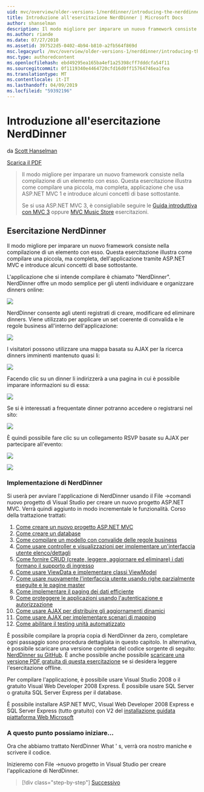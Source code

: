 ```yaml
---
uid: mvc/overview/older-versions-1/nerddinner/introducing-the-nerddinner-tutorial
title: Introduzione all'esercitazione NerdDinner | Microsoft Docs
author: shanselman
description: Il modo migliore per imparare un nuovo framework consiste nella compilazione di un elemento con esso. Questa esercitazione illustra in dettaglio come compilare un'applicazione di piccole dimensioni, ma completa, tramite ASP. ne...
ms.author: riande
ms.date: 07/27/2010
ms.assetid: 397522d5-0402-4b94-b810-a2fb564f869d
msc.legacyurl: /mvc/overview/older-versions-1/nerddinner/introducing-the-nerddinner-tutorial
msc.type: authoredcontent
ms.openlocfilehash: ebd49295ea165ba4ef1a25398cff7dddcfa54f11
ms.sourcegitcommit: 0f1119340e4464720cfd16d0ff15764746ea1fea
ms.translationtype: MT
ms.contentlocale: it-IT
ms.lasthandoff: 04/09/2019
ms.locfileid: "59392196"
---
```

# <a name="introducing-the-nerddinner-tutorial"></a>Introduzione all'esercitazione NerdDinner

da [Scott Hanselman](https://github.com/shanselman)

[Scarica il PDF](http://aspnetmvcbook.s3.amazonaws.com/aspnetmvc-nerdinner_v1.pdf)

> Il modo migliore per imparare un nuovo framework consiste nella compilazione di un elemento con esso. Questa esercitazione illustra come compilare una piccola, ma completa, applicazione che usa ASP.NET MVC 1 e introduce alcuni concetti di base sottostante.
> 
> Se si usa ASP.NET MVC 3, è consigliabile seguire le [Guida introduttiva con MVC 3](../../older-versions/getting-started-with-aspnet-mvc3/cs/intro-to-aspnet-mvc-3.md) oppure [MVC Music Store](../../older-versions/mvc-music-store/mvc-music-store-part-1.md) esercitazioni.


## <a name="nerddinner-tutorial"></a>Esercitazione NerdDinner

Il modo migliore per imparare un nuovo framework consiste nella compilazione di un elemento con esso. Questa esercitazione illustra come compilare una piccola, ma completa, dell'applicazione tramite ASP.NET MVC e introduce alcuni concetti di base sottostante.

L'applicazione che si intende compilare è chiamato "NerdDinner". NerdDinner offre un modo semplice per gli utenti individuare e organizzare dinners online:

![](introducing-the-nerddinner-tutorial/_static/image1.png)

NerdDinner consente agli utenti registrati di creare, modificare ed eliminare dinners. Viene utilizzato per applicare un set coerente di convalida e le regole business all'interno dell'applicazione:

![](introducing-the-nerddinner-tutorial/_static/image2.png)

I visitatori possono utilizzare una mappa basata su AJAX per la ricerca dinners imminenti mantenuto quasi li:

![](introducing-the-nerddinner-tutorial/_static/image3.png)

Facendo clic su un dinner li indirizzerà a una pagina in cui è possibile imparare informazioni su di essa:

![](introducing-the-nerddinner-tutorial/_static/image4.png)

Se si è interessati a frequentate dinner potranno accedere o registrarsi nel sito:

![](introducing-the-nerddinner-tutorial/_static/image5.png)

È quindi possibile fare clic su un collegamento RSVP basate su AJAX per partecipare all'evento:

![](introducing-the-nerddinner-tutorial/_static/image6.png)

![](introducing-the-nerddinner-tutorial/_static/image7.png)

### <a name="implementing-nerddinner"></a>Implementazione di NerdDinner

Si userà per avviare l'applicazione di NerdDinner usando il File -&gt;comandi nuovo progetto di Visual Studio per creare un nuovo progetto ASP.NET MVC. Verrà quindi aggiunto in modo incrementale le funzionalità. Corso della trattazione trattati:

1. [Come creare un nuovo progetto ASP.NET MVC](create-a-new-aspnet-mvc-project.md)
2. [Come creare un database](create-a-database.md)
3. [Come compilare un modello con convalide delle regole business](build-a-model-with-business-rule-validations.md)
4. [Come usare controller e visualizzazioni per implementare un'interfaccia utente elenco/dettagli](use-controllers-and-views-to-implement-a-listingdetails-ui.md)
5. [Come fornire CRUD (create, leggere, aggiornare ed eliminare) i dati formano il supporto di ingresso](provide-crud-create-read-update-delete-data-form-entry-support.md)
6. [Come usare ViewData e implementare classi ViewModel](use-viewdata-and-implement-viewmodel-classes.md)
7. [Come usare nuovamente l'interfaccia utente usando righe parzialmente eseguite e le pagine master](re-use-ui-using-master-pages-and-partials.md)
8. [Come implementare il paging dei dati efficiente](implement-efficient-data-paging.md)
9. [Come proteggere le applicazioni usando l'autenticazione e autorizzazione](secure-applications-using-authentication-and-authorization.md)
10. [Come usare AJAX per distribuire gli aggiornamenti dinamici](use-ajax-to-deliver-dynamic-updates.md)
11. [Come usare AJAX per implementare scenari di mapping](use-ajax-to-implement-mapping-scenarios.md)
12. [Come abilitare il testing unità automatizzato](enable-automated-unit-testing.md)

È possibile compilare la propria copia di NerdDinner da zero, completare ogni passaggio sono procedura dettagliata in questo capitolo. In alternativa, è possibile scaricare una versione completa del codice sorgente di seguito: [NerdDinner su GitHub](https://github.com/AspNetMVPSamples/NerdDinner). È anche possibile anche possibile [scaricare una versione PDF gratuita di questa esercitazione](http://aspnetmvcbook.s3.amazonaws.com/aspnetmvc-nerdinner_v1.pdf) se si desidera leggere l'esercitazione offline.

Per compilare l'applicazione, è possibile usare Visual Studio 2008 o il gratuito Visual Web Developer 2008 Express. È possibile usare SQL Server o gratuita SQL Server Express per il database.

È possibile installare ASP.NET MVC, Visual Web Developer 2008 Express e SQL Server Express (tutto gratuito) con V2 del [installazione guidata piattaforma Web Microsoft](https://www.microsoft.com/web/downloads/platform.aspx)

### <a name="now-lets-get-started"></a>A questo punto possiamo iniziare...

Ora che abbiamo trattato NerdDinner What ' s, verrà ora nostro maniche e scrivere il codice.

Inizieremo con File -&gt;nuovo progetto in Visual Studio per creare l'applicazione di NerdDinner.

> [!div class="step-by-step"]
> [Successivo](create-a-new-aspnet-mvc-project.md)
